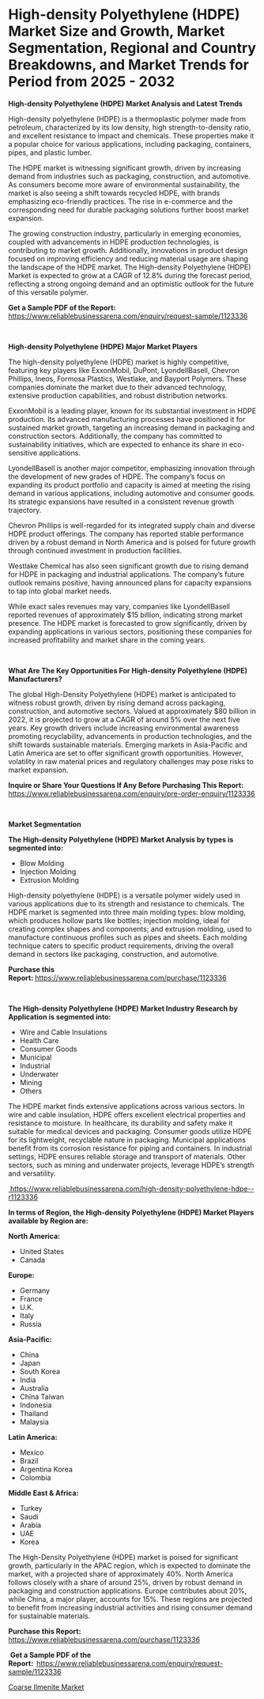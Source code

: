 <p><h1>High-density Polyethylene (HDPE) Market Size and Growth, Market Segmentation, Regional and Country Breakdowns, and Market Trends for Period from 2025 -  2032</h1></p><p><strong>High-density Polyethylene (HDPE) Market Analysis and Latest Trends</strong></p>
<p><p>High-density polyethylene (HDPE) is a thermoplastic polymer made from petroleum, characterized by its low density, high strength-to-density ratio, and excellent resistance to impact and chemicals. These properties make it a popular choice for various applications, including packaging, containers, pipes, and plastic lumber.</p><p>The HDPE market is witnessing significant growth, driven by increasing demand from industries such as packaging, construction, and automotive. As consumers become more aware of environmental sustainability, the market is also seeing a shift towards recycled HDPE, with brands emphasizing eco-friendly practices. The rise in e-commerce and the corresponding need for durable packaging solutions further boost market expansion.</p><p>The growing construction industry, particularly in emerging economies, coupled with advancements in HDPE production technologies, is contributing to market growth. Additionally, innovations in product design focused on improving efficiency and reducing material usage are shaping the landscape of the HDPE market. The High-density Polyethylene (HDPE) Market is expected to grow at a CAGR of 12.8% during the forecast period, reflecting a strong ongoing demand and an optimistic outlook for the future of this versatile polymer.</p></p>
<p><strong>Get a Sample PDF of the Report:&nbsp;</strong> <a href="https://www.reliablebusinessarena.com/enquiry/request-sample/1123336?utm_campaign=1841&utm_medium=2&utm_source=Github&utm_content=ia&utm_term=04042025&utm_id=high-density-polyethylene-hdpe">https://www.reliablebusinessarena.com/enquiry/request-sample/1123336</a></p>
<p>&nbsp;</p>
<p><strong>High-density Polyethylene (HDPE) Major Market Players</strong></p>
<p><p>The high-density polyethylene (HDPE) market is highly competitive, featuring key players like ExxonMobil, DuPont, LyondellBasell, Chevron Phillips, Ineos, Formosa Plastics, Westlake, and Bayport Polymers. These companies dominate the market due to their advanced technology, extensive production capabilities, and robust distribution networks.</p><p>ExxonMobil is a leading player, known for its substantial investment in HDPE production. Its advanced manufacturing processes have positioned it for sustained market growth, targeting an increasing demand in packaging and construction sectors. Additionally, the company has committed to sustainability initiatives, which are expected to enhance its share in eco-sensitive applications.</p><p>LyondellBasell is another major competitor, emphasizing innovation through the development of new grades of HDPE. The company’s focus on expanding its product portfolio and capacity is aimed at meeting the rising demand in various applications, including automotive and consumer goods. Its strategic expansions have resulted in a consistent revenue growth trajectory.</p><p>Chevron Phillips is well-regarded for its integrated supply chain and diverse HDPE product offerings. The company has reported stable performance driven by a robust demand in North America and is poised for future growth through continued investment in production facilities.</p><p>Westlake Chemical has also seen significant growth due to rising demand for HDPE in packaging and industrial applications. The company’s future outlook remains positive, having announced plans for capacity expansions to tap into global market needs.</p><p>While exact sales revenues may vary, companies like LyondellBasell reported revenues of approximately $15 billion, indicating strong market presence. The HDPE market is forecasted to grow significantly, driven by expanding applications in various sectors, positioning these companies for increased profitability and market share in the coming years.</p></p>
<p>&nbsp;</p>
<p><strong>What Are The Key Opportunities For High-density Polyethylene (HDPE) Manufacturers?</strong></p>
<p><p>The global High-Density Polyethylene (HDPE) market is anticipated to witness robust growth, driven by rising demand across packaging, construction, and automotive sectors. Valued at approximately $80 billion in 2022, it is projected to grow at a CAGR of around 5% over the next five years. Key growth drivers include increasing environmental awareness promoting recyclability, advancements in production technologies, and the shift towards sustainable materials. Emerging markets in Asia-Pacific and Latin America are set to offer significant growth opportunities. However, volatility in raw material prices and regulatory challenges may pose risks to market expansion.</p></p>
<p><strong>Inquire or Share Your Questions If Any Before Purchasing This Report:</strong> <a href="https://www.reliablebusinessarena.com/enquiry/pre-order-enquiry/1123336?utm_campaign=1841&utm_medium=2&utm_source=Github&utm_content=ia&utm_term=04042025&utm_id=high-density-polyethylene-hdpe">https://www.reliablebusinessarena.com/enquiry/pre-order-enquiry/1123336</a></p>
<p>&nbsp;</p>
<p><strong>Market Segmentation</strong></p>
<p><strong>The High-density Polyethylene (HDPE) Market Analysis by types is segmented into:</strong></p>
<p><ul><li>Blow Molding</li><li>Injection Molding</li><li>Extrusion Molding</li></ul></p>
<p><p>High-density polyethylene (HDPE) is a versatile polymer widely used in various applications due to its strength and resistance to chemicals. The HDPE market is segmented into three main molding types: blow molding, which produces hollow parts like bottles; injection molding, ideal for creating complex shapes and components; and extrusion molding, used to manufacture continuous profiles such as pipes and sheets. Each molding technique caters to specific product requirements, driving the overall demand in sectors like packaging, construction, and automotive.</p></p>
<p><strong>Purchase this Report:&nbsp;</strong><a href="https://www.reliablebusinessarena.com/purchase/1123336?utm_campaign=1841&utm_medium=2&utm_source=Github&utm_content=ia&utm_term=04042025&utm_id=high-density-polyethylene-hdpe">https://www.reliablebusinessarena.com/purchase/1123336</a></p>
<p>&nbsp;</p>
<p><strong>The High-density Polyethylene (HDPE) Market Industry Research by Application is segmented into:</strong></p>
<p><ul><li>Wire and Cable Insulations</li><li>Health Care</li><li>Consumer Goods</li><li>Municipal</li><li>Industrial</li><li>Underwater</li><li>Mining</li><li>Others</li></ul></p>
<p><p>The HDPE market finds extensive applications across various sectors. In wire and cable insulation, HDPE offers excellent electrical properties and resistance to moisture. In healthcare, its durability and safety make it suitable for medical devices and packaging. Consumer goods utilize HDPE for its lightweight, recyclable nature in packaging. Municipal applications benefit from its corrosion resistance for piping and containers. In industrial settings, HDPE ensures reliable storage and transport of materials. Other sectors, such as mining and underwater projects, leverage HDPE’s strength and versatility.</p></p>
<p><a href="https://www.reliablebusinessarena.com/high-density-polyethylene-hdpe--r1123336?utm_campaign=1841&utm_medium=2&utm_source=Github&utm_content=ia&utm_term=04042025&utm_id=high-density-polyethylene-hdpe">&nbsp;https://www.reliablebusinessarena.com/high-density-polyethylene-hdpe--r1123336</a></p>
<p><strong>In terms of Region, the High-density Polyethylene (HDPE) Market Players available by Region are:</strong></p>
<p>
    <p> <strong> North America: </strong>
        <ul>
            <li>United States</li>
            <li>Canada</li>
        </ul>
        </p> 
    <p> <strong> Europe: </strong>
        <ul>
            <li>Germany</li>
            <li>France</li>
            <li>U.K.</li>
            <li>Italy</li>
            <li>Russia</li>
        </ul>
        </p> 
    <p> <strong> Asia-Pacific: </strong>
        <ul>
            <li>China</li>
            <li>Japan</li>
            <li>South Korea</li>
            <li>India</li>
            <li>Australia</li>
            <li>China Taiwan</li>
            <li>Indonesia</li>
            <li>Thailand</li>
            <li>Malaysia</li>
        </ul>
        </p> 
    <p> <strong> Latin America: </strong>
        <ul>
            <li>Mexico</li>
            <li>Brazil</li>
            <li>Argentina Korea</li>
            <li>Colombia</li>
        </ul>
        </p> 
    <p> <strong> Middle East & Africa: </strong>
        <ul>
            <li>Turkey</li>
            <li>Saudi</li>
            <li>Arabia</li>
            <li>UAE</li>
            <li>Korea</li>
        </ul>
    </p>
    </p>
<p><p>The High-Density Polyethylene (HDPE) market is poised for significant growth, particularly in the APAC region, which is expected to dominate the market, with a projected share of approximately 40%. North America follows closely with a share of around 25%, driven by robust demand in packaging and construction applications. Europe contributes about 20%, while China, a major player, accounts for 15%. These regions are projected to benefit from increasing industrial activities and rising consumer demand for sustainable materials.</p></p>
<p><strong>Purchase this Report: </strong><a href="https://www.reliablebusinessarena.com/purchase/1123336?utm_campaign=1841&utm_medium=2&utm_source=Github&utm_content=ia&utm_term=04042025&utm_id=high-density-polyethylene-hdpe">https://www.reliablebusinessarena.com/purchase/1123336</a></p>
<p>&nbsp;<strong>Get a Sample PDF of the Report:&nbsp;&nbsp;</strong><a href="https://www.reliablebusinessarena.com/enquiry/request-sample/1123336?utm_campaign=1841&utm_medium=2&utm_source=Github&utm_content=ia&utm_term=04042025&utm_id=high-density-polyethylene-hdpe">https://www.reliablebusinessarena.com/enquiry/request-sample/1123336</a></p>
<p><strong></strong></p>
<p><p><a href="https://github.com/julyju69/Market-Research-Report-List-6/blob/main/coarse-ilmenite-market.md?utm_campaign=1841&utm_medium=2&utm_source=Github&utm_content=ia&utm_term=04042025&utm_id=high-density-polyethylene-hdpe">Coarse Ilmenite Market</a></p></p>